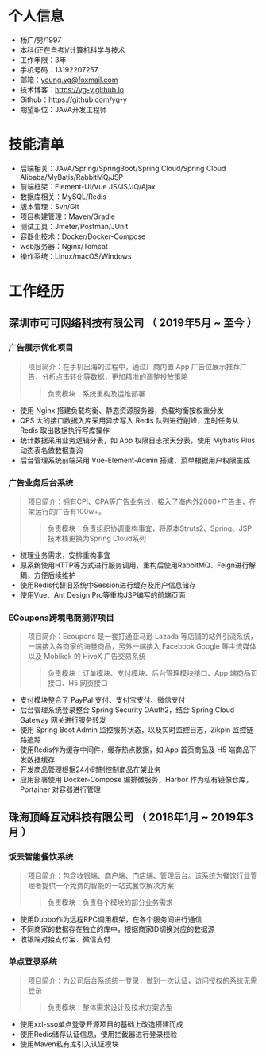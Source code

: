 # 个人信息

 - 杨广/男/1997 
 - 本科(正在自考)/计算机科学与技术
 - 工作年限：3年
 - 手机号码：13192207257
 - 邮箱：young.yg@foxmail.com
 - 技术博客：https://yg-y.github.io
 - Github：https://github.com/yg-y 
 - 期望职位：JAVA开发工程师
    
# 技能清单

- 后端相关：JAVA/Spring/SpringBoot/Spring Cloud/Spring Cloud Alibaba/MyBatis/RabbitMQ/JSP
- 前端框架：Element-UI/Vue.JS/JS/JQ/Ajax
- 数据库相关：MySQL/Redis
- 版本管理：Svn/Git
- 项目构建管理：Maven/Gradle
- 测试工具：Jmeter/Postman/JUnit
- 容器化技术：Docker/Docker-Compose
- web服务器：Nginx/Tomcat
- 操作系统：Linux/macOS/Windows


      
# 工作经历

## 深圳市可可网络科技有限公司 （ 2019年5月 ~ 至今 ）

### 广告展示优化项目
>项目简介：在手机出海的过程中，通过厂商内置 App 广告位展示推荐广告，分析点击转化等数据，更加精准的调整投放策略
>>负责模块：系统重构及运维部署
- 使用 Nginx 搭建负载均衡、静态资源服务器，负载均衡按权重分发
- QPS 大的接口数据入库采用异步写入 Redis 队列进行削峰，定时任务从 Redis 取出数据执行写库操作
- 统计数据采用业务逻辑分表，如 App 权限日志按天分表，使用 Mybatis Plus 动态表名做数据查询
- 后台管理系统前端采用 Vue-Element-Admin 搭建，菜单根据用户权限生成

### 广告业务后台系统
>项目简介：拥有CPI、CPA等广告业务线，接入了海内外2000+广告主，在架运行的广告有100w+。
>>负责模块：负责组织协调重构事宜，将原本Struts2、Spring、JSP技术栈更换为Spring Cloud系列
- 梳理业务需求，安排重构事宜
- 原系统使用HTTP等方式进行服务调用，重构后使用RabbitMQ、Feign进行解耦，方便后续维护
- 使用Redis代替旧系统中Session进行缓存及用户信息储存
- 使用Vue、Ant Design Pro等重构JSP编写的前端页面

### ECoupons跨境电商测评项目
>项目简介：Ecoupons 是一套打通亚马逊 Lazada 等店铺的站外引流系统，一端接入各商家的海量商品，另外一端接入 Facebook Google 等主流媒体以及 Mobikok 的 HiveX 广告交易系统
>>负责模块：订单模块、支付模块、后台管理模块接口、App 端商品页接口、H5 网页接口
- 支付模块整合了 PayPal 支付、支付宝支付、微信支付
- 后台管理系统登录整合 Spring Security OAuth2，结合 Spring Cloud Gateway 网关进行服务转发
- 使用 Spring Boot Admin 监控服务状态，以及实时监控日志，Zikpin 监控链路追踪
- 使用Redis作为缓存中间件，缓存热点数据，如 App 首页商品及 H5 端商品下发数据缓存
- 开发商品管理根据24小时制控制商品在架业务
- 应用部署使用 Docker-Compose 编排微服务，Harbor 作为私有镜像仓库，Portainer 对容器进行管理
  
## 珠海顶峰互动科技有限公司 （ 2018年1月 ~ 2019年3月 ）

### 饭云智能餐饮系统
>项目简介：包含收银端、商户端、门店端、管理后台。该系统为餐饮行业管理者提供一个免费的智能的一站式餐饮解决方案
>>负责模块：负责各个模块的部分业务需求
- 使用Dubbo作为远程RPC调用框架，在各个服务间进行通信
- 不同商家的数据存在独立的库中，根据商家ID切换对应的数据源
- 收银端对接支付宝、微信支付

### 单点登录系统
>项目简介：为公司后台系统统一登录，做到一次认证，访问授权的系统无需登录
>>负责模块：整体需求设计及技术方案选型
- 使用xxl-sso单点登录开源项目的基础上改造搭建而成
- 使用Redis储存认证信息，使用拦截器进行登录校验
- 使用Maven私有库引入认证模块
  
  